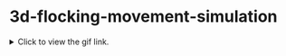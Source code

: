 # 3d-flocking-movement-simulation

 <details>
    <summary>Click to view the gif link.</summary>
    https://github.com/EmreNtm/3d-flocking-movement-simulation/blob/master/Balls/images/GIF.gif

